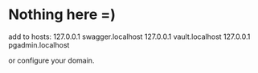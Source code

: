 # Nothing here =)

add to hosts: 
127.0.0.1 swagger.localhost
127.0.0.1 vault.localhost
127.0.0.1 pgadmin.localhost

or configure your domain.
